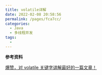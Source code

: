```yaml
---
title: volatile详解
date: 2022-02-08 20:58:56
permalink: /pages/fca7cc/
categories:
  - Java
  - 多线程并发
tags:
  - 
---
```

















**参考资料**

[爆赞，对 volatile 关键字讲解最好的一篇文章！](https://mp.weixin.qq.com/s/XObrrJJKHOYG66r4hMInqQ)


